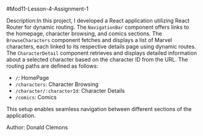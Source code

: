 #Mod11-Lesson-4-Assignment-1

Description:In this project, I developed a React application utilizing React Router for dynamic routing. The `NavigationBar` component offers links to the homepage, character browsing, and comics sections. The `BrowseCharacters` component fetches and displays a list of Marvel characters, each linked to its respective details page using dynamic routes. The `CharacterDetail` component retrieves and displays detailed information about a selected character based on the character ID from the URL. The routing paths are defined as follows:

- `/`: HomePage
- `/characters`: Character Browsing
- `/character/:characterId`: Character Details
- `/comics`: Comics

This setup enables seamless navigation between different sections of the application. 

Author: Donald Clemons
